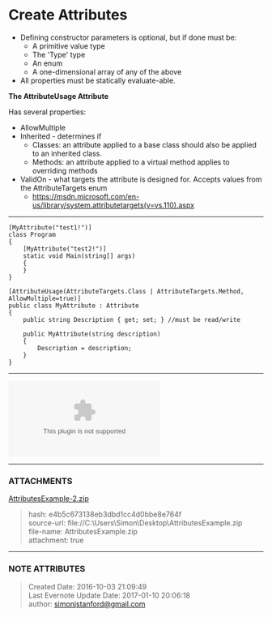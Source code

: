 # Create Attributes

  * Defining constructor parameters is optional, but if done must be: 
    * A primitive value type
    * The 'Type' type
    * An enum
    * A one-dimensional array of any of the above
  * All properties must be statically evaluate-able.

  

 **The AttributeUsage Attribute**

Has several properties:

  * AllowMultiple
  * Inherited - determines if 
    * Classes: an attribute applied to a base class should also be applied to an inherited class.
    * Methods: an attribute applied to a virtual method applies to overriding methods
  * ValidOn - what targets the attribute is designed for. Accepts values from the AttributeTargets enum 
    * <https://msdn.microsoft.com/en-us/library/system.attributetargets(v=vs.110).aspx>
---

    [MyAttribute("test1!")]
    class Program
    {
    	[MyAttribute("test2!")]
    	static void Main(string[] args)
    	{
    	}
    }
    
    [AttributeUsage(AttributeTargets.Class | AttributeTargets.Method, AllowMultiple=true)]
    public class MyAttribute : Attribute
    {
    	public string Description { get; set; } //must be read/write
    
    	public MyAttribute(string description)
    	{
    		Description = description;
    	}
    }

---

  

![noteattachment1][e4b5c673138eb3dbd1cc4d0bbe8e764f]

  


---
### ATTACHMENTS
[e4b5c673138eb3dbd1cc4d0bbe8e764f]: media/AttributesExample-2.zip
[AttributesExample-2.zip](media/AttributesExample-2.zip)
>hash: e4b5c673138eb3dbd1cc4d0bbe8e764f  
>source-url: file://C:\Users\Simon\Desktop\AttributesExample.zip  
>file-name: AttributesExample.zip  
>attachment: true  

---
### NOTE ATTRIBUTES
>Created Date: 2016-10-03 21:09:49  
>Last Evernote Update Date: 2017-01-10 20:06:18  
>author: simonjstanford@gmail.com  
<!--stackedit_data:
eyJoaXN0b3J5IjpbMTM1MDgxNDg4Ml19
-->